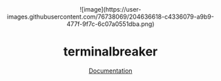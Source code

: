 <div align="center">
![image](https://user-images.githubusercontent.com/76738069/204636618-c4336079-a9b9-477f-9f7c-6c07a0551dba.png)

# terminalbreaker

[Documentation](https://github.com/Ellicode/terminalbreaker/wiki)

</div>

